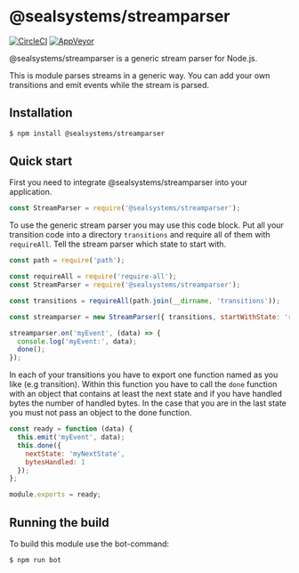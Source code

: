 # @sealsystems/streamparser

[![CircleCI](https://circleci.com/gh/sealsystems/node-streamparser.svg?style=svg)](https://circleci.com/gh/sealsystems/node-streamparser)
[![AppVeyor](https://ci.appveyor.com/api/projects/status/4rbtppfgc4cdoc98?svg=true)](https://ci.appveyor.com/project/Plossys/node-streamparser)

@sealsystems/streamparser is a generic stream parser for Node.js.

This is module parses streams in a generic way. You can add your own transitions and emit events while the stream is parsed.

## Installation

```bash
$ npm install @sealsystems/streamparser
```

## Quick start

First you need to integrate @sealsystems/streamparser into your application.

```javascript
const StreamParser = require('@sealsystems/streamparser');
```

To use the generic stream parser you may use this code block. Put all your transition code into a directory `transitions` and require all of them with `requireAll`. Tell the stream parser which state to start with.

```javascript
const path = require('path');

const requireAll = require('require-all');
const StreamParser = require('@sealsystems/streamparser');

const transitions = requireAll(path.join(__dirname, 'transitions'));

const streamparser = new StreamParser({ transitions, startWithState: 'ready' });

streamparser.on('myEvent', (data) => {
  console.log('myEvent:', data);
  done();
});
```

In each of your transitions you have to export one function named as you like (e.g transition). Within this function you have to call the `done` function with an object that contains at least the next state and if you have handled bytes the number of handled bytes. In the case that you are in the last state you must not pass an object to the done function.

```javascript
const ready = function (data) {
  this.emit('myEvent', data);
  this.done({
    nextState: 'myNextState',
    bytesHandled: 1
  });
};

module.exports = ready;
```

## Running the build

To build this module use the bot-command:

```bash
$ npm run bot
```
